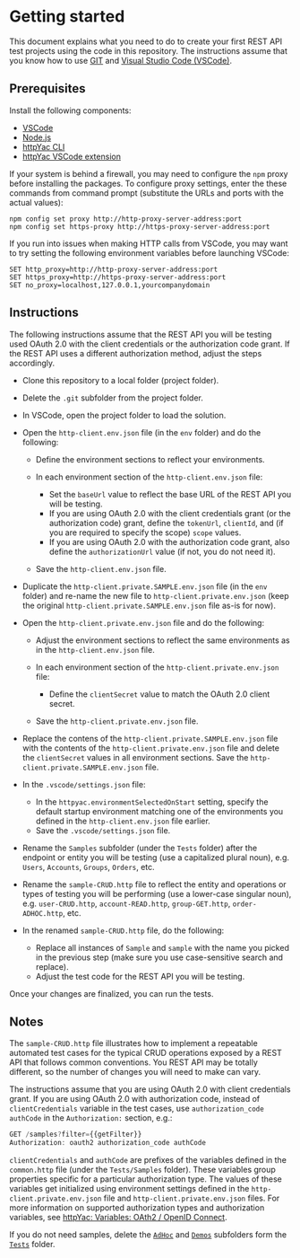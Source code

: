 # Getting started

This document explains what you need to do to create your first REST API test projects using the code in this repository. The instructions assume that you know how to use [GIT](https://git-scm.com/) and [Visual Studio Code (VSCode)](https://code.visualstudio.com/).

## Prerequisites

Install the following components:

- [VSCode](https://code.visualstudio.com/)
- [Node.js](https://nodejs.org/)
- [httpYac CLI](https://httpyac.github.io/guide/installation_cli.html)
- [httpYac VSCode extension](https://httpyac.github.io/guide/installation_vscode.html)

If your system is behind a firewall, you may need to configure the `npm` proxy before installing the packages. To configure proxy settings, enter the these commands from command prompt (substitute the URLs and ports with the actual values):

```console
npm config set proxy http://http-proxy-server-address:port
npm config set https-proxy http://https-proxy-server-address:port
```

If you run into issues when making HTTP calls from VSCode, you may want to try setting the following environment variables before launching VSCode:

```console
SET http_proxy=http://http-proxy-server-address:port
SET https_proxy=http://https-proxy-server-address:port
SET no_proxy=localhost,127.0.0.1,yourcompanydomain
```

## Instructions

The following instructions assume that the REST API you will be testing used OAuth 2.0 with the client credentials or the authorization code grant. If the REST API uses a different authorization method, adjust the steps accordingly.

- Clone this repository to a local folder (project folder).
- Delete the `.git` subfolder from the project folder.
- In VSCode, open the project folder to load the solution.
- Open the `http-client.env.json` file (in the `env` folder) and do the following:

  - Define the environment sections to reflect your environments.
  - In each environment section of the `http-client.env.json` file:

    - Set the `baseUrl` value to reflect the base URL of the REST API you will be testing.
    - If you are using OAuth 2.0 with the client credentials grant (or the authorization code) grant, define the `tokenUrl`, `clientId`, and (if you are required to specify the scope) `scope` values.
    - If you are using OAuth 2.0 with the authorization code grant, also define the `authorizationUrl` value (if not, you do not need it).

  - Save the `http-client.env.json` file.

- Duplicate the `http-client.private.SAMPLE.env.json` file (in the `env` folder) and re-name the new file to `http-client.private.env.json` (keep the original `http-client.private.SAMPLE.env.json` file as-is for now).
- Open the `http-client.private.env.json` file and do the following:

  - Adjust the environment sections to reflect the same environments as in the `http-client.env.json` file.
  - In each environment section of the `http-client.private.env.json` file:

    - Define the `clientSecret` value to match the OAuth 2.0 client secret.

  - Save the `http-client.private.env.json` file.

- Replace the contens of the `http-client.private.SAMPLE.env.json` file with the contents of the `http-client.private.env.json` file and delete the `clientSecret` values in all environment sections. Save the `http-client.private.SAMPLE.env.json` file.

- In the `.vscode/settings.json` file:

  - In the `httpyac.environmentSelectedOnStart` setting, specify the default startup environment matching one of the environments you defined in the `http-client.env.json` file earlier.
  - Save the `.vscode/settings.json` file.

- Rename the `Samples` subfolder (under the `Tests` folder) after the endpoint or entity you will be testing (use a capitalized plural noun), e.g. `Users`, `Accounts`, `Groups`, `Orders`, etc.
- Rename the `sample-CRUD.http` file to reflect the entity and operations or types of testing you will be performing (use a lower-case singular noun), e.g. `user-CRUD.http`, `account-READ.http`, `group-GET.http`, `order-ADHOC.http`, etc.
- In the renamed `sample-CRUD.http` file, do the following:

  - Replace all instances of `Sample` and `sample` with the name you picked in the previous step (make sure you use case-sensitive search and replace).
  - Adjust the test code for the REST API you will be testing.

Once your changes are finalized, you can run the tests.

## Notes

The `sample-CRUD.http` file illustrates how to implement a repeatable automated test cases for the typical CRUD operations exposed by a REST API that follows common conventions. You REST API may be totally different, so the number of changes you will need to make can vary.

The instructions assume that you are using OAuth 2.0 with client credentials grant. If you are using OAuth 2.0 with authorization code, instead of `clientCredentials` variable in the test cases, use `authorization_code authCode` in the `Authorization:` section, e.g.:

```js
GET /samples?filter={{getFilter}}
Authorization: oauth2 authorization_code authCode
```

`clientCredentials` and `authCode` are prefixes of the variables defined in the `common.http` file (under the `Tests/Samples` folder). These variables group properties specific for a particular authorization type. The values of these variables get initialized using environment settings defined in the `http-client.private.env.json` file and `http-client.private.env.json` files. For more information on supported authorization types and authorization variables, see [httpYac: Variables: OAth2 / OpenID Connect](https://httpyac.github.io/guide/variables.html#oauth2-openid-connect).

If you do not need samples, delete the [`AdHoc`](Tests/AdHoc/) and [`Demos`](Tests/Demos/) subfolders form the [`Tests`](/Tests/) folder.
